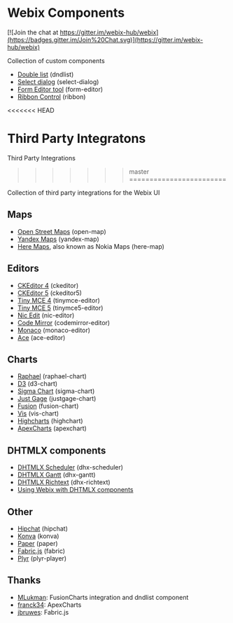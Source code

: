 Webix Components
==================

[![Join the chat at https://gitter.im/webix-hub/webix](https://badges.gitter.im/Join%20Chat.svg)](https://gitter.im/webix-hub/webix) 

Collection of custom components

- [Double list](http://webix-hub.github.io/components/dndlist/sample.html) (dndlist)
- [Select dialog](http://webix-hub.github.io/components/selectdialog/sample.html) (select-dialog)
- [Form Editor tool](http://webix-hub.github.io/components/formeditor/sample.html) (form-editor)
- [Ribbon Control](http://webix-hub.github.io/components/ribbon/sample_tabs.html) (ribbon)

<<<<<<< HEAD

Third Party Integratons
=======
Third Party Integrations
>>>>>>> master
========================

Collection of third party integrations for the Webix UI

Maps
------
- [Open Street Maps](http://webix-hub.github.io/components/openmap/sample.html) (open-map)
- [Yandex Maps](http://webix-hub.github.io/components/yandexmap/sample.html) (yandex-map)
- [Here Maps](http://webix-hub.github.io/components/heremap/sample.html), also known as Nokia Maps (here-map)


Editors
---------
- [CKEditor 4](http://webix-hub.github.io/components/ckeditor/sample.html) (ckeditor)
- [CKEditor 5](http://webix-hub.github.io/components/ckeditor5/sample.html) (ckeditor5)
- [Tiny MCE 4](http://webix-hub.github.io/components/tinymce/sample.html) (tinymce-editor)
- [Tiny MCE 5](http://webix-hub.github.io/components/tinymce5/sample.html) (tinymce5-editor)
- [Nic Edit](http://webix-hub.github.io/components/nicedit/sample.html) (nic-editor)
- [Code Mirror](http://webix-hub.github.io/components/codemirror/sample.html) (codemirror-editor)
- [Monaco](http://webix-hub.github.io/components/monaco/sample.html) (monaco-editor)
- [Ace](http://webix-hub.github.io/components/ace/sample.html) (ace-editor)

Charts
-------
- [Raphael](http://webix-hub.github.io/components/raphael/sample.html) (raphael-chart)
- [D3](http://webix-hub.github.io/components/d3/sample.html) (d3-chart)
- [Sigma Chart](http://webix-hub.github.io/components/sigma/sample.html) (sigma-chart)
- [Just Gage](http://webix-hub.github.io/components/justgage/sample.html) (justgage-chart)
- [Fusion](http://webix-hub.github.io/components/fusion/sample.html) (fusion-chart)
- [Vis](http://webix-hub.github.io/components/vis/sample.html) (vis-chart)
- [Highcharts](http://webix-hub.github.io/components/highcharts/sample.html) (highchart)
- [ApexCharts](http://webix-hub.github.io/components/apexcharts/sample.html) (apexchart)

DHTMLX components
-------------------
- [DHTMLX Scheduler](http://webix-hub.github.io/components/scheduler/sample.html) (dhx-scheduler)
- [DHTMLX Gantt](http://webix-hub.github.io/components/gantt/sample.html) (dhx-gantt)
- [DHTMLX Richtext](http://webix-hub.github.io/components/richtext/sample.html) (dhx-richtext)
- [Using Webix with DHTMLX components](http://webix-hub.github.io/components/dhtmlx_v5/sample.html)

Other
------
- [Hipchat](http://webix-hub.github.io/components/hipchat/sample.html) (hipchat)
- [Konva](http://webix-hub.github.io/components/konva/sample.html) (konva)
- [Paper](http://webix-hub.github.io/components/paper/sample.html) (paper)
- [Fabric.js](http://webix-hub.github.io/components/fabricjs/sample.html) (fabric)
- [Plyr](http://webix-hub.github.io/components/plyr/sample.html) (plyr-player)

Thanks
------
- [MLukman](https://github.com/MLukman): FusionCharts integration and dndlist component
- [franck34](https://github.com/franck34): ApexCharts
- [jbruwes](https://github.com/jbruwes): Fabric.js